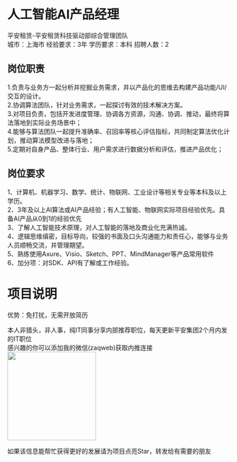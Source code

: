 # 人工智能AI产品经理
平安租赁-平安租赁科技驱动部综合管理团队  
城市：上海市 经验要求：3年 学历要求：本科  招聘人数：2

## 岗位职责
1.负责与业务方一起分析并挖掘业务需求，并以产品化的思维去构建产品功能/UI/交互的设计。   
2.协调算法团队，针对业务需求，一起探讨有效的技术解决方案。   
3.对项目负责，包括开发进度管理、协调各方资源，沟通、协调、推动，最终将算法落地到实际业务场景中；   
4.能够与算法团队一起提升准确率、召回率等核心评估指标，共同制定算法优化计划，推动算法模型改进与落地；   
5.定期对自身产品、整体行业、用户需求进行数据分析和评估，推进产品优化；

## 岗位要求
1、计算机、机器学习、数学、统计、物联网、工业设计等相关专业等本科及以上学历。   
2、3年及以上AI算法或AI产品经验；有人工智能、物联网实际项目经验优先。具备AI产品从0到1的经验优先   
3、了解人工智能技术原理，对人工智能的落地及商业化充满热诚。   
4、逻辑思维缜密，目标导向，较强的书面及口头沟通能力和责任心，能够与业务人员顺畅交流，并管理期望。   
5、熟练使用Axure、Visio、Sketch、PPT、MindManager等产品常用软件   
6、加分项：对SDK、API有了解或工作经验。

# 项目说明

优势：免打扰，无需开放简历

本人非猎头，非人事，纯IT同事分享内部推荐职位，每天更新平安集团2个月内发的IT职位  
感兴趣的你可以添加我的微信(zaqweb)获取内推连接  
<img src="https://github.com/zaqweb/PA-IT-JOBS/blob/master/WechatICode.jpeg"  height="200" width="200">

如果该信息能帮忙获得更好的发展请为项目点亮Star，转发给有需要的朋友




